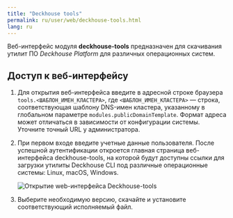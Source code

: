 ```yaml
---
title: "Deckhouse tools"
permalink: ru/user/web/deckhouse-tools.html
lang: ru
---
```


Веб-интерфейс модуля **deckhouse-tools** предназначен для скачивания утилит ПО *Deckhouse Platform* для различных операционных систем.

## Доступ к веб-интерфейсу

1. Для открытия веб-интерфейса введите в адресной строке браузера `tools.<ШАБЛОН_ИМЕН_КЛАСТЕРА>`, где `<ШАБЛОН_ИМЕН_КЛАСТЕРА>` — строка, соответствующая шаблону DNS-имен кластера, указанному в глобальном параметре `modules.publicDomainTemplate`. Формат адреса может отличаться в зависимости от конфигурации системы. Уточните точный URL у администратора.
1. При первом входе введите учетные данные пользователя.
После успешной аутентификации откроется главная страница веб-интерфейса deckhouse-tools, на которой будут доступны ссылки для загрузки утилиты Deckhouse CLI под различные операционные системы: Linux, macOS, Windows.

   ![Открытие web-интерфейса Deckhouse-tools](../../images/kubeconfig/deckhouse-tools.png)

1. Выберите необходимую версию, скачайте и установите соответствующий исполняемый файл.

